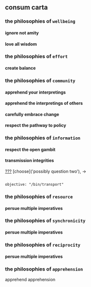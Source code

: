 ## consum carta

### the philosophies of `wellbeing`

#### ignore not amity

#### love all wisdom

### the philosophies of `effort`

#### create balance

### the philosophies of `community`

#### apprehend your interpretings

#### apprehend the interpretings of others

#### carefully embrace change

#### respect the pathway to policy

### the philosophies of `information`

#### respect the open gambit

#### transmission integrities

[???](https://github.com/nomilous/facto/commit/29cd05bb785cc72c4514d10b1d910e0cc1049a2c) [choose]('possibly question two'), -> 

```

objective: "/bin/transport"

```


### the philosophies of `resource`

#### persue multiple imperatives

### the philosophies of `synchronicity`

#### persue multiple imperatives

### the philosophies of `reciprocity`

#### persue multiple imperatives

### the philosophies of `apprehension`

apprehend apprehension
